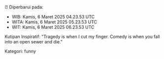 ⏰ Diperbarui pada:
- WIB: Kamis, 6 Maret 2025 04.23.53 UTC
- WITA: Kamis, 6 Maret 2025 05.23.53 UTC
- WIT: Kamis, 6 Maret 2025 06.23.53 UTC

Kutipan Inspiratif:
"Tragedy is when I cut my finger. Comedy is when you fall into an open sewer and die."


Kategori: funny

